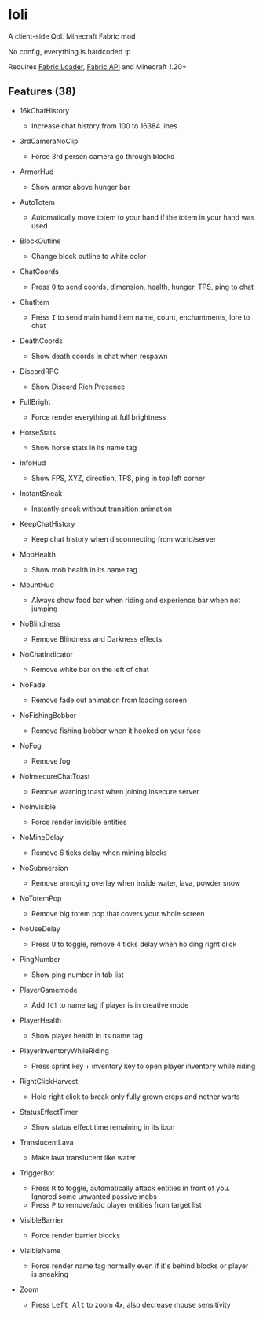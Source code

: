 # loli

A client-side QoL Minecraft Fabric mod

No config, everything is hardcoded :p

Requires [Fabric Loader](https://fabricmc.net/use/), [Fabric API](https://modrinth.com/mod/fabric-api) and Minecraft 1.20+

## Features (38)

- 16kChatHistory

    - Increase chat history from 100 to 16384 lines

- 3rdCameraNoClip

    - Force 3rd person camera go through blocks

- ArmorHud

    - Show armor above hunger bar

- AutoTotem

    - Automatically move totem to your hand if the totem in your hand was used

- BlockOutline

    - Change block outline to white color

- ChatCoords

    - Press <kbd>O</kbd> to send coords, dimension, health, hunger, TPS, ping to chat

- ChatItem

    - Press <kbd>I</kbd> to send main hand item name, count, enchantments, lore to chat

- DeathCoords

    - Show death coords in chat when respawn

- DiscordRPC

    - Show Discord Rich Presence

- FullBright

    - Force render everything at full brightness

- HorseStats

    - Show horse stats in its name tag

- InfoHud

    - Show FPS, XYZ, direction, TPS, ping in top left corner

- InstantSneak

    - Instantly sneak without transition animation

- KeepChatHistory

    - Keep chat history when disconnecting from world/server

- MobHealth

    - Show mob health in its name tag

- MountHud

    - Always show food bar when riding and experience bar when not jumping

- NoBlindness

    - Remove Blindness and Darkness effects

- NoChatIndicator

    - Remove white bar on the left of chat

- NoFade

    - Remove fade out animation from loading screen

- NoFishingBobber

    - Remove fishing bobber when it hooked on your face

- NoFog

    - Remove fog

- NoInsecureChatToast

    - Remove warning toast when joining insecure server

- NoInvisible

    - Force render invisible entities

- NoMineDelay

    - Remove 6 ticks delay when mining blocks

- NoSubmersion

    - Remove annoying overlay when inside water, lava, powder snow

- NoTotemPop

    - Remove big totem pop that covers your whole screen

- NoUseDelay

    - Press <kbd>U</kbd> to toggle, remove 4 ticks delay when holding right click

- PingNumber

    - Show ping number in tab list

- PlayerGamemode

    - Add `[C]` to name tag if player is in creative mode

- PlayerHealth

    - Show player health in its name tag

- PlayerInventoryWhileRiding

    - Press sprint key + inventory key to open player inventory while riding

- RightClickHarvest

    - Hold right click to break only fully grown crops and nether warts

- StatusEffectTimer

    - Show status effect time remaining in its icon

- TranslucentLava

    - Make lava translucent like water

- TriggerBot

    - Press <kbd>R</kbd> to toggle, automatically attack entities in front of you. Ignored some unwanted passive mobs
    - Press <kbd>P</kbd> to remove/add player entities from target list

- VisibleBarrier

    - Force render barrier blocks

- VisibleName

    - Force render name tag normally even if it's behind blocks or player is sneaking

- Zoom

    - Press <kbd>Left Alt</kbd> to zoom 4x, also decrease mouse sensitivity
